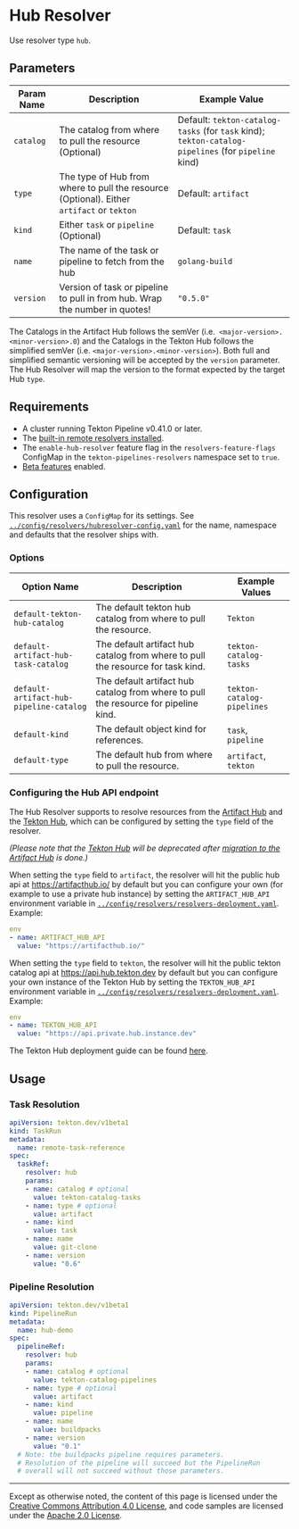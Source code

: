 <!--
---
linkTitle: "Hub Resolver"
weight: 311
---
-->

# Hub Resolver

Use resolver type `hub`.

## Parameters

| Param Name       | Description                                                                   | Example Value                                              |
|------------------|-------------------------------------------------------------------------------|------------------------------------------------------------|
| `catalog`        | The catalog from where to pull the resource (Optional)                        | Default:  `tekton-catalog-tasks` (for `task` kind);  `tekton-catalog-pipelines` (for `pipeline` kind)                                        |
| `type`           | The type of Hub from where to pull the resource (Optional). Either `artifact` or `tekton` | Default:  `artifact`                                         |
| `kind`           | Either `task` or `pipeline` (Optional)                                        | Default: `task`                                                     |
| `name`           | The name of the task or pipeline to fetch from the hub                        | `golang-build`                                             |
| `version`        | Version of task or pipeline to pull in from hub. Wrap the number in quotes!   | `"0.5.0"`                                                    |

The Catalogs in the Artifact Hub follows the semVer (i.e.` <major-version>.<minor-version>.0`) and the Catalogs in the Tekton Hub follows the simplified semVer (i.e. `<major-version>.<minor-version>`). Both full and simplified semantic versioning will be accepted by the `version` parameter. The Hub Resolver will map the version to the format expected by the target Hub `type`.

## Requirements

- A cluster running Tekton Pipeline v0.41.0 or later.
- The [built-in remote resolvers installed](./install.md#installing-and-configuring-remote-task-and-pipeline-resolution).
- The `enable-hub-resolver` feature flag in the `resolvers-feature-flags` ConfigMap in the
  `tekton-pipelines-resolvers` namespace set to `true`.
- [Beta features](./additional-configs.md#beta-features) enabled.

## Configuration

This resolver uses a `ConfigMap` for its settings. See
[`../config/resolvers/hubresolver-config.yaml`](../config/resolvers/hubresolver-config.yaml)
for the name, namespace and defaults that the resolver ships with.

### Options

| Option Name                 | Description                                          | Example Values         |
|-----------------------------|------------------------------------------------------|------------------------|
| `default-tekton-hub-catalog`| The default tekton hub catalog from where to pull the resource.| `Tekton`               |
| `default-artifact-hub-task-catalog`| The default artifact hub catalog from where to pull the resource for task kind.| `tekton-catalog-tasks`               |
| `default-artifact-hub-pipeline-catalog`| The default artifact hub catalog from where to pull the resource for pipeline kind.  | `tekton-catalog-pipelines`               |
| `default-kind`              | The default object kind for references.              | `task`, `pipeline`     |
| `default-type`              | The default hub from where to pull the resource.     | `artifact`, `tekton`   |


### Configuring the Hub API endpoint

The Hub Resolver supports to resolve resources from the [Artifact Hub](https://artifacthub.io/) and the [Tekton Hub](https://hub.tekton.dev/),
which can be configured by setting the `type` field of the resolver. 

*(Please note that the [Tekton Hub](https://hub.tekton.dev/) will be deprecated after [migration to the Artifact Hub](https://github.com/tektoncd/hub/issues/667) is done.)*

When setting the `type` field to `artifact`, the resolver will hit the public hub api at https://artifacthub.io/ by default
but you can configure your own (for example to use a private hub
instance) by setting the `ARTIFACT_HUB_API` environment variable in
[`../config/resolvers/resolvers-deployment.yaml`](../config/resolvers/resolvers-deployment.yaml). Example:

```yaml
env
- name: ARTIFACT_HUB_API
  value: "https://artifacthub.io/"
```

When setting the `type` field to `tekton`, the resolver will hit the public
tekton catalog api at https://api.hub.tekton.dev by default but you can configure
your own instance of the Tekton Hub by setting the `TEKTON_HUB_API` environment
variable in
[`../config/resolvers/resolvers-deployment.yaml`](../config/resolvers/resolvers-deployment.yaml). Example:

```yaml
env
- name: TEKTON_HUB_API
  value: "https://api.private.hub.instance.dev"
```

The Tekton Hub deployment guide can be found [here](https://github.com/tektoncd/hub/blob/main/docs/DEPLOYMENT.md).

## Usage

### Task Resolution

```yaml
apiVersion: tekton.dev/v1beta1
kind: TaskRun
metadata:
  name: remote-task-reference
spec:
  taskRef:
    resolver: hub
    params:
    - name: catalog # optional
      value: tekton-catalog-tasks
    - name: type # optional
      value: artifact 
    - name: kind
      value: task
    - name: name
      value: git-clone
    - name: version
      value: "0.6"
```

### Pipeline Resolution

```yaml
apiVersion: tekton.dev/v1beta1
kind: PipelineRun
metadata:
  name: hub-demo
spec:
  pipelineRef:
    resolver: hub
    params:
    - name: catalog # optional
      value: tekton-catalog-pipelines 
    - name: type # optional
      value: artifact
    - name: kind
      value: pipeline
    - name: name
      value: buildpacks
    - name: version
      value: "0.1"
  # Note: the buildpacks pipeline requires parameters.
  # Resolution of the pipeline will succeed but the PipelineRun
  # overall will not succeed without those parameters.
```

---

Except as otherwise noted, the content of this page is licensed under the
[Creative Commons Attribution 4.0 License](https://creativecommons.org/licenses/by/4.0/),
and code samples are licensed under the
[Apache 2.0 License](https://www.apache.org/licenses/LICENSE-2.0).
